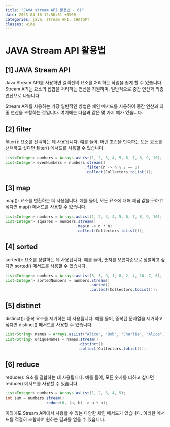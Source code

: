 ```yaml
---
title: "JAVA stream API 활용법 - 01"
date: 2023-04-10 12:50:51 +0900
categories: java, stream API, CHATGPT
classes: wide
---
```

# JAVA Stream API 활용법

## [1] JAVA Stream API
Java Stream API를 사용하면 컬렉션의 요소를 처리하는 작업을 쉽게 할 수 있습니다. Stream API는 요소의 집합을 처리하는 연산을 지원하며, 일반적으로 중간 연산과 최종 연산으로 나뉩니다.

Stream API를 사용하는 가장 일반적인 방법은 체인 메서드를 사용하여 중간 연산과 최종 연산을 조합하는 것입니다. 여기에는 다음과 같은 몇 가지 예가 있습니다.

## [2] filter
filter(): 요소를 선택하는 데 사용됩니다. 예를 들어, 어떤 조건을 만족하는 모든 요소를 선택하고 싶다면 filter() 메서드를 사용할 수 있습니다.
```java
List<Integer> numbers = Arrays.asList(1, 2, 3, 4, 5, 6, 7, 8, 9, 10);
List<Integer> evenNumbers = numbers.stream()
                                   .filter(n -> n % 2 == 0)
                                   .collect(Collectors.toList());
```
## [3] map
map(): 요소를 변환하는 데 사용됩니다. 예를 들어, 모든 요소에 대해 제곱 값을 구하고 싶다면 map() 메서드를 사용할 수 있습니다.
```java
List<Integer> numbers = Arrays.asList(1, 2, 3, 4, 5, 6, 7, 8, 9, 10);
List<Integer> squares = numbers.stream()
                               .map(n -> n * n)
                               .collect(Collectors.toList());
```

## [4] sorted
sorted(): 요소를 정렬하는 데 사용됩니다. 예를 들어, 숫자를 오름차순으로 정렬하고 싶다면 sorted() 메서드를 사용할 수 있습니다.
```java
List<Integer> numbers = Arrays.asList(5, 3, 9, 1, 8, 2, 4, 10, 7, 6);
List<Integer> sortedNumbers = numbers.stream()
                                     .sorted()
                                     .collect(Collectors.toList());
```

## [5] distinct
distinct(): 중복 요소를 제거하는 데 사용됩니다. 예를 들어, 중복된 문자열을 제거하고 싶다면 distinct() 메서드를 사용할 수 있습니다.
```java
List<String> names = Arrays.asList("Alice", "Bob", "Charlie", "Alice", "Dave", "Charlie");
List<String> uniqueNames = names.stream()
                                .distinct()
                                .collect(Collectors.toList());
```

## [6] reduce
reduce(): 요소를 결합하는 데 사용됩니다. 예를 들어, 모든 숫자를 더하고 싶다면 reduce() 메서드를 사용할 수 있습니다.
```java
List<Integer> numbers = Arrays.asList(1, 2, 3, 4, 5);
int sum = numbers.stream()
                 .reduce(0, (a, b) -> a + b);
```

이외에도 Stream API에서 사용할 수 있는 다양한 체인 메서드가 있습니다. 이러한 메서드를 적절히 조합하여 원하는 결과를 얻을 수 있습니다.